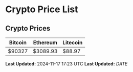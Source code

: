 # Crypto Price List

## Crypto Prices
| Bitcoin | Ethereum | Litecoin |
| ------- | -------- | -------- |
| $90327 | $3089.93 | $88.97 |
**Last Updated:** 2024-11-17 17:23 UTC
**Last Updated:** $DATE$
